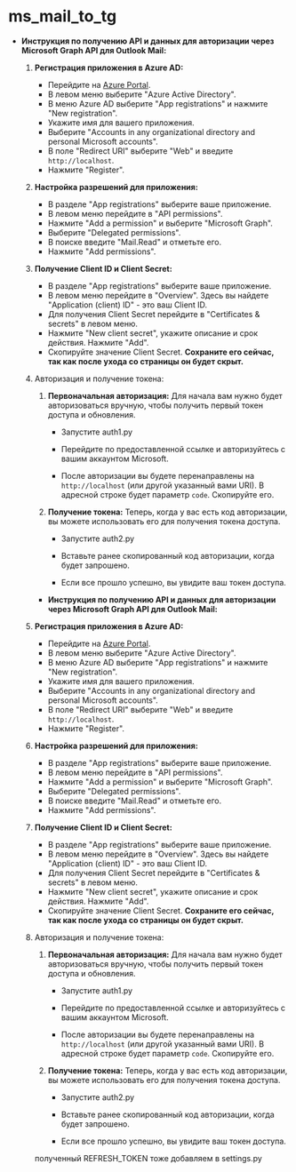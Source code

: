 # ms_mail_to_tg

-   **Инструкция по получению API и данных для авторизации через Microsoft Graph API для Outlook Mail:**
    1.  **Регистрация приложения в Azure AD:**
        
        -   Перейдите на [Azure Portal](https://portal.azure.com/).
        -   В левом меню выберите "Azure Active Directory".
        -   В меню Azure AD выберите "App registrations" и нажмите "New registration".
        -   Укажите имя для вашего приложения.
        -   Выберите "Accounts in any organizational directory and personal Microsoft accounts".
        -   В поле "Redirect URI" выберите "Web" и введите `http://localhost`.
        -   Нажмите "Register".
    2.  **Настройка разрешений для приложения:**
        
        -   В разделе "App registrations" выберите ваше приложение.
        -   В левом меню перейдите в "API permissions".
        -   Нажмите "Add a permission" и выберите "Microsoft Graph".
        -   Выберите "Delegated permissions".
        -   В поиске введите "Mail.Read" и отметьте его.
        -   Нажмите "Add permissions".
    3.  **Получение Client ID и Client Secret:**
        
        -   В разделе "App registrations" выберите ваше приложение.
        -   В левом меню перейдите в "Overview". Здесь вы найдете "Application (client) ID" - это ваш Client ID.
        -   Для получения Client Secret перейдите в "Certificates & secrets" в левом меню.
        -   Нажмите "New client secret", укажите описание и срок действия. Нажмите "Add".
        -   Скопируйте значение Client Secret. **Сохраните его сейчас, так как после ухода со страницы он будет скрыт.**
    4.  Авторизация и получение токена:
        
        1.  **Первоначальная авторизация:** Для начала вам нужно будет авторизоваться вручную, чтобы получить первый токен доступа и обновления.
            
            -   Запустите auth1.py               
                
            -   Перейдите по предоставленной ссылке и авторизуйтесь с вашим аккаунтом Microsoft.
                
            -   После авторизации вы будете перенаправлены на `http://localhost` (или другой указанный вами URI). В адресной строке будет параметр `code`. Скопируйте его.
                
        2.  **Получение токена:** Теперь, когда у вас есть код авторизации, вы можете использовать его для получения токена доступа.
            
            -   Запустите auth2.py
                
            -   Вставьте ранее скопированный код авторизации, когда будет запрошено.
                
            -   Если все прошло успешно, вы увидите ваш токен доступа.
                
        -   **Инструкция по получению API и данных для авторизации через Microsoft Graph API для Outlook Mail:**
    1.  **Регистрация приложения в Azure AD:**
        
        -   Перейдите на [Azure Portal](https://portal.azure.com/).
        -   В левом меню выберите "Azure Active Directory".
        -   В меню Azure AD выберите "App registrations" и нажмите "New registration".
        -   Укажите имя для вашего приложения.
        -   Выберите "Accounts in any organizational directory and personal Microsoft accounts".
        -   В поле "Redirect URI" выберите "Web" и введите `http://localhost`.
        -   Нажмите "Register".
    2.  **Настройка разрешений для приложения:**
        
        -   В разделе "App registrations" выберите ваше приложение.
        -   В левом меню перейдите в "API permissions".
        -   Нажмите "Add a permission" и выберите "Microsoft Graph".
        -   Выберите "Delegated permissions".
        -   В поиске введите "Mail.Read" и отметьте его.
        -   Нажмите "Add permissions".
    3.  **Получение Client ID и Client Secret:**
        
        -   В разделе "App registrations" выберите ваше приложение.
        -   В левом меню перейдите в "Overview". Здесь вы найдете "Application (client) ID" - это ваш Client ID.
        -   Для получения Client Secret перейдите в "Certificates & secrets" в левом меню.
        -   Нажмите "New client secret", укажите описание и срок действия. Нажмите "Add".
        -   Скопируйте значение Client Secret. **Сохраните его сейчас, так как после ухода со страницы он будет скрыт.**
    4.  Авторизация и получение токена:
        
        1.  **Первоначальная авторизация:** Для начала вам нужно будет авторизоваться вручную, чтобы получить первый токен доступа и обновления.
            
            -   Запустите auth1.py               
                
            -   Перейдите по предоставленной ссылке и авторизуйтесь с вашим аккаунтом Microsoft.
                
            -   После авторизации вы будете перенаправлены на `http://localhost` (или другой указанный вами URI). В адресной строке будет параметр `code`. Скопируйте его.
                
        2.  **Получение токена:** Теперь, когда у вас есть код авторизации, вы можете использовать его для получения токена доступа.
            
            -   Запустите auth2.py
                
            -   Вставьте ранее скопированный код авторизации, когда будет запрошено.
                
            -   Если все прошло успешно, вы увидите ваш токен доступа.
                
        полученный REFRESH_TOKEN тоже добавляем в settings.py
